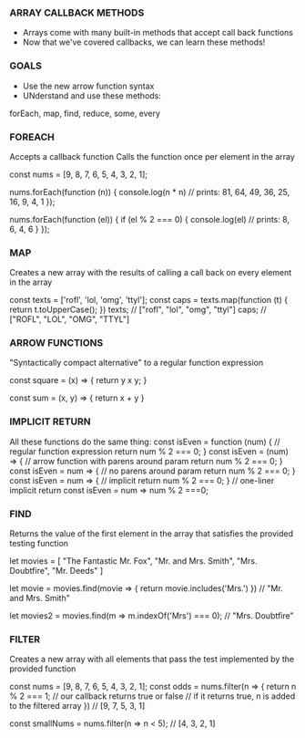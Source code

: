 ### ARRAY CALLBACK METHODS

- Arrays come with many built-in methods that accept call back functions
- Now that we've covered callbacks, we can learn these methods!

### GOALS

- Use the new arrow function syntax
- UNderstand and use these methods:

forEach, map, find, reduce, some, every

### FOREACH

Accepts a callback function
Calls the function once per element in the array

const nums = [9, 8, 7, 6, 5, 4, 3, 2, 1];

nums.forEach(function (n)) {
console.log(n \* n)
// prints: 81, 64, 49, 36, 25, 16, 9, 4, 1
});

nums.forEach(function (el)) {
if (el % 2 === 0) {
console.log(el)
// prints: 8, 6, 4, 6
}
});

### MAP

Creates a new array with the results of calling a
call back on every element in the array

const texts = ['rofl', 'lol, 'omg', 'ttyl'];
const caps = texts.map(function (t) {
return t.toUpperCase();
})
texts; // ["rofl", "lol", "omg", "ttyl"]
caps; // ["ROFL", "LOL", "OMG", "TTYL"]

### ARROW FUNCTIONS

"Syntactically compact alternative" to a regular function expression

const square = (x) => {
return y x y;
}

const sum = (x, y) => {
return x + y
}

### IMPLICIT RETURN

All these functions do the same thing:
const isEven = function (num) {
// regular function expression
return num % 2 === 0;
}
const isEven = (num) => {
// arrow function with parens around param
return num % 2 === 0;
}
const isEven = num => {
// no parens around param
return num % 2 === 0;
}
const isEven = num => {
// implicit return
num % 2 === 0;
}
// one-liner implicit return
const isEven = num => num % 2 ===0;

### FIND

Returns the value of the first element in the array
that satisfies the provided testing function

let movies = [
"The Fantastic Mr. Fox",
"Mr. and Mrs. Smith",
"Mrs. Doubtfire",
"Mr. Deeds"
]

let movie = movies.find(movie => {
return movie.includes('Mrs.')
}) // "Mr. and Mrs. Smith"

let movies2 = movies.find(m => m.indexOf('Mrs') === 0);
// "Mrs. Doubtfire"

### FILTER

Creates a new array with all elements that pass the
test implemented by the provided function

const nums = [9, 8, 7, 6, 5, 4, 3, 2, 1];
const odds = nums.filter(n => {
return n % 2 === 1;
// our callback returns true or false
// if it returns true, n is added to the filtered array
})
// [9, 7, 5, 3, 1]

const smallNums = nums.filter(n => n < 5);
// [4, 3, 2, 1]
